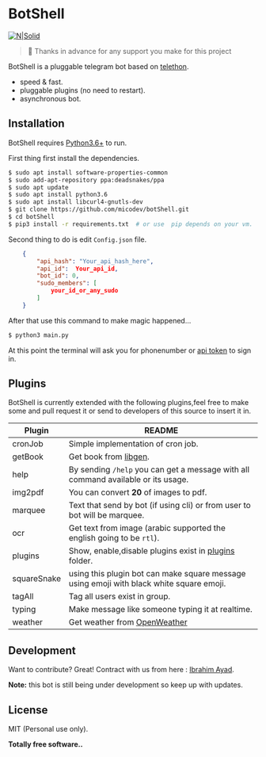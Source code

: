 # BotShell

[![N|Solid](https://raw.githubusercontent.com/micodev/botShell/master/images/cover.png?token=AEF6B4UU3ONGVXAPOKR2VDS7CMQMW)](https://t.me/soProTeam)

> 👏 Thanks in advance for any support you make for this project

BotShell is a pluggable telegram bot based on [telethon](https://github.com/LonamiWebs/Telethon).

- speed & fast.
- pluggable plugins (no need to restart).
- asynchronous bot.

## Installation

BotShell requires [Python3.6+](https://www.python.org/about/gettingstarted/) to run.

First thing first install the dependencies.

```sh
$ sudo apt install software-properties-common
$ sudo add-apt-repository ppa:deadsnakes/ppa
$ sudo apt update
$ sudo apt install python3.6
$ sudo apt install libcurl4-gnutls-dev
$ git clone https://github.com/micodev/botShell.git
$ cd botShell
$ pip3 install -r requirements.txt  # or use  pip depends on your vm.
```

Second thing to do is edit ```Config.json``` file.

```json
    {
        "api_hash": "Your_api_hash_here",
        "api_id":  Your_api_id,
        "bot_id": 0,
        "sudo_members": [
            your_id_or_any_sudo 
        ]
    }
```

After that use this command to make magic happened...

```sh
$ python3 main.py
```

At this point the terminal will ask you for phonenumber or [api token](https://t.me/botfather) to sign in.

## Plugins

BotShell is currently extended with the following plugins,feel free to make some and pull request it or send to developers of this source to insert it in.

| Plugin | README |
| ------ | ------ |
| cronJob | Simple implementation of cron job.|
| getBook | Get book from [libgen](http://libgen.li/).|
| help | By sending `/help` you can get a message with all command available or its usage.|
| img2pdf | You can convert **20** of images to pdf.|
| marquee | Text that send by bot (if using cli) or from user to bot will be marquee.|
| ocr | Get text from image (arabic supported the english going to be `rtl`).|
| plugins | Show, enable,disable plugins exist in [plugins](https://github.com/micodev/botShell/tree/master/plugins) folder.|
| squareSnake | using this plugin bot can make square message using emoji with black white square emoji.|
|tagAll| Tag all users exist in group.|
|typing| Make message like someone typing it at realtime.|
|weather| Get weather from [OpenWeather](https://openweathermap.org)|



## Development

Want to contribute? Great!
Contract with us from here : [Ibrahim Ayad](https://t.me/anime19).

**Note:** this bot is still being under development so keep up with updates.

License
----

MIT (Personal use only).


**Totally free software..**

